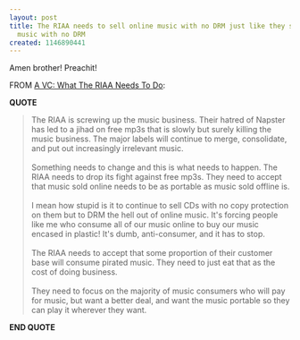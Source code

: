 ```yaml
---
layout: post
title: The RIAA needs to sell online music with no DRM just like they sell offline
  music with no DRM
created: 1146890441
---
```

<p> Amen brother! Preachit! </p><p> FROM <a href="http://avc.blogs.com/a_vc/2006/05/what_the_riaa_n.html">A VC: What The RIAA Needs To Do</a>: </p><p> <strong>QUOTE</strong> </p><blockquote> The RIAA is screwing up the music business.  Their hatred of Napster has led to a jihad on free mp3s that is slowly but surely killing the music business.  The major labels will continue to merge, consolidate, and put out increasingly irrelevant music. <br /> <br />Something needs to change and this is what needs to happen. The RIAA needs to drop its fight against free mp3s.  They need to accept that music sold online needs to be as portable as music sold offline is. <br /> <br />I mean how stupid is it to continue to sell CDs with no copy protection on them but to DRM the hell out of online music.  It&#39;s forcing people like me who consume all of our music online to buy our music encased in plastic! It&#39;s dumb, anti-consumer, and it has to stop. <br /> <br />The RIAA needs to accept that some proportion of their customer base will consume pirated music. They need to just eat that as the cost of doing business. <br /> <br />They need to focus on the majority of music consumers who will pay for music, but want a better deal, and want the music portable so they can play it wherever they want. </blockquote><p> <strong>END QUOTE</strong> </p>
